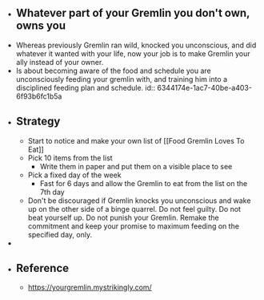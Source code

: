 - ## Whatever part of your Gremlin you don't own, owns you
- Whereas previously Gremlin ran wild, knocked you unconscious, and did whatever it wanted with your life, now your job is to make Gremlin your ally instead of your owner.
- Is about becoming aware of the food and schedule you are unconsciously feeding your gremlin with, and training him into a disciplined feeding plan and schedule.
  id:: 6344174e-1ac7-40be-a403-6f93b6fc1b5a
- ## Strategy
	- Start to notice and make your own list of [[Food Gremlin Loves To Eat]]
	- Pick 10 items from the list
		- Write them in paper and put them on a visible place to see
	- Pick a fixed day of the week
		- Fast for 6 days and allow the Gremlin to eat from the list on the 7th day
	- Don't be discouraged if Gremlin knocks you unconscious and wake up on the other side of a binge quarrel. Do not feel guilty. Do not beat yourself up. Do not punish your Gremlin. Remake the commitment and keep your promise to maximum feeding on the specified day, only.
-
- ## Reference
	- https://yourgremlin.mystrikingly.com/